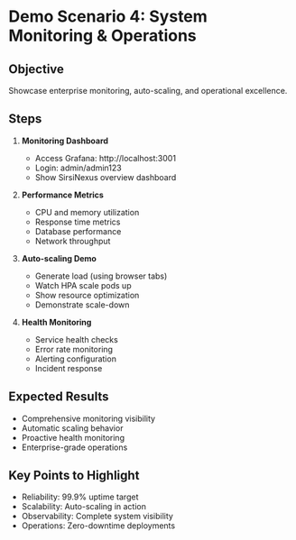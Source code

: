 # Demo Scenario 4: System Monitoring & Operations

## Objective
Showcase enterprise monitoring, auto-scaling, and operational excellence.

## Steps
1. **Monitoring Dashboard**
   - Access Grafana: http://localhost:3001
   - Login: admin/admin123
   - Show SirsiNexus overview dashboard

2. **Performance Metrics**
   - CPU and memory utilization
   - Response time metrics
   - Database performance
   - Network throughput

3. **Auto-scaling Demo**
   - Generate load (using browser tabs)
   - Watch HPA scale pods up
   - Show resource optimization
   - Demonstrate scale-down

4. **Health Monitoring**
   - Service health checks
   - Error rate monitoring
   - Alerting configuration
   - Incident response

## Expected Results
- Comprehensive monitoring visibility
- Automatic scaling behavior
- Proactive health monitoring
- Enterprise-grade operations

## Key Points to Highlight
- Reliability: 99.9% uptime target
- Scalability: Auto-scaling in action
- Observability: Complete system visibility
- Operations: Zero-downtime deployments
